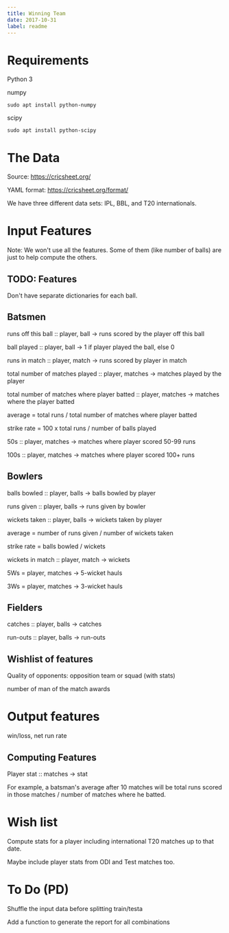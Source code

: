```yaml
---
title: Winning Team
date: 2017-10-31
label: readme
---
```


# Requirements

Python 3

numpy

	sudo apt install python-numpy

scipy

	sudo apt install python-scipy

# The Data

Source: https://cricsheet.org/

YAML format: https://cricsheet.org/format/

We have three different data sets: IPL, BBL, and T20 internationals.

# Input Features

Note: We won't use all the features. Some of them (like number of balls) are just to help compute the others.

## TODO: Features

Don't have separate dictionaries for each ball.

## Batsmen

runs off this ball :: player, ball -> runs scored by the player off this ball

ball played :: player, ball -> 1 if player played the ball, else 0

runs in match :: player, match -> runs scored by player in match

total number of matches played :: player, matches -> matches played by the player

total number of matches where player batted :: player, matches -> matches where the player batted

average = total runs / total number of matches where player batted

strike rate = 100 x total runs / number of balls played

50s :: player, matches -> matches where player scored 50-99 runs

100s :: player, matches -> matches where player scored 100+ runs

## Bowlers

balls bowled :: player, balls -> balls bowled by player

runs given :: player, balls -> runs given by bowler

wickets taken :: player, balls -> wickets taken by player

average = number of runs given / number of wickets taken

strike rate = balls bowled / wickets

wickets in match :: player, match -> wickets

5Ws = player, matches -> 5-wicket hauls

3Ws = player, matches -> 3-wicket hauls

## Fielders

catches :: player, balls -> catches

run-outs :: player, balls -> run-outs

## Wishlist of features

Quality of opponents: opposition team or squad (with stats)

number of man of the match awards

# Output features

win/loss, net run rate

## Computing Features

Player stat :: matches -> stat

For example, a batsman's average after 10 matches will be total runs scored in those matches / number of matches where he batted.

# Wish list

Compute stats for a player including international T20 matches up to that date.

Maybe include player stats from ODI and Test matches too.


# To Do (PD)

Shuffle the input data before splitting train/testa

Add a function to generate the report for all combinations
